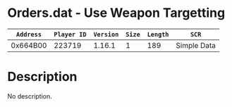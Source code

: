 # Orders.dat - Use Weapon Targetting

| `Address` | `Player ID` | `Version` | `Size` | `Length` | `SCR` |
| ---------- | ----------- | --------- | ------ | -------- | ---- |
| 0x664B00 | 223719 | 1.16.1 | 1 | 189 | Simple Data |

# Description

No description.